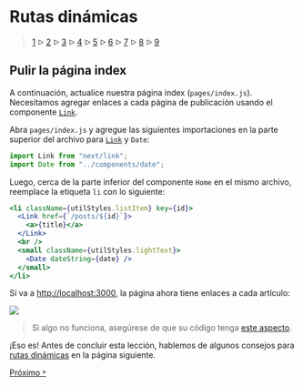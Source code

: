 # Rutas dinámicas

> [1](./1.md) &#5125; [2](./2.md) &#5125; [3](./3.md) &#5125; [4](./4.md) &#5125; [5](./5.md) &#5125; [6](./6.md) &#5125; [7](./7.md) &#5125; [8](./8.md) &#5125; [9](./9.md)

## Pulir la página index

A continuación, actualice nuestra página index (`pages/index.js`). Necesitamos agregar enlaces a cada página de publicación usando el componente [`Link`](https://nextjs.org/docs/api-reference/next/link).

Abra `pages/index.js` y agregue las siguientes importaciones en la parte superior del archivo para [`Link`](https://nextjs.org/docs/api-reference/next/link) y `Date`:

```jsx
import Link from "next/link";
import Date from "../components/date";
```

Luego, cerca de la parte inferior del componente `Home` en el mismo archivo, reemplace la etiqueta `li` con lo siguiente:

```jsx
<li className={utilStyles.listItem} key={id}>
  <Link href={`/posts/${id}`}>
    <a>{title}</a>
  </Link>
  <br />
  <small className={utilStyles.lightText}>
    <Date dateString={date} />
  </small>
</li>
```

Si va a <http://localhost:3000>, la página ahora tiene enlaces a cada artículo:

![](.images/links.png)

> Si algo no funciona, asegúrese de que su código tenga [este aspecto](https://github.com/vercel/next-learn-starter/tree/master/dynamic-routes-starter).

¡Eso es! Antes de concluir esta lección, hablemos de algunos consejos para [rutas dinámicas](https://nextjs.org/docs/routing/dynamic-routes) en la página siguiente.

[Próximo &#707;](./9.md)
